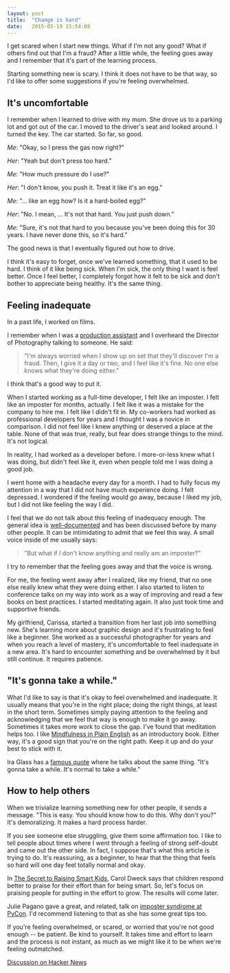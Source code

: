 ```yaml
---
layout: post
title:  "Change is hard"
date:   2015-05-19 15:54:08
---
```


I get scared when I start new things. What if I'm not any good? 
What if others find out that I'm a fraud? 
After a little while, the feeling goes away and I remember that it's 
part of the learning process. 

Starting something new is scary. 
I think it does not have to be that way, so I'd like to offer some
suggestions if you're feeling overwhelmed.


It's uncomfortable
------------------
I remember when I learned to drive with my mom. 
She drove us to a parking lot and got out of the car. 
I moved to the driver's seat and looked around. 
I turned the key. The car started. So far, so good.

_Me_: "Okay, so I press the gas now right?" 

_Her_: "Yeah but don't press too hard."

_Me_: "How much pressure do I use?"

_Her_: "I don't know, you push it. Treat it like it's an egg."

_Me_: "... like an egg how? Is it a hard-boiled egg?"

_Her_: "No. I mean, ... It's not that hard. You just push down."

_Me_: "Sure, it's not that hard to you because you've been doing this for 30 years.
I have never done this, so it's hard."

The good news is that I eventually figured out how to drive. 

I think it's easy to forget, once we've learned something, that it used to be hard.
I think of it like being sick. When I'm sick, the only thing I want is 
feel better. Once I feel better, I completely forgot how it felt to be sick
and don't bother to appreciate being healthy. It's the same thing.


Feeling inadequate
------------------

In a past life, I worked on films. 

I remember when I was a [production assistant](http://en.wikipedia.org/wiki/Production_assistant)
and I overheard the Director of Photography talking to someone. He said:

> "I'm always worried when I show up on set that they'll discover I'm a fraud. 
> Then, I give it a day or two, and I feel like it's fine. No one else knows what they're doing 
> either." 

I think that's a good way to put it.

When I started working as a full-time developer, I felt like an imposter. 
I felt like an imposter for months, actually.
I felt like it was a mistake for the company to hire me.
I felt like I didn't fit in.
My co-workers had worked as professional developers for years and I thought
I was a novice in comparison.
I did not feel like I knew anything or deserved a place at the table. 
None of that was true, really, but fear does strange things to the mind.
It's not logical. 

In reality, I had worked as a developer before. I more-or-less
knew what I was doing, but didn't feel like it, even when people told me I
was doing a good job.

I went home with a headache every day for a month. I had to fully focus my
attention in a way that I did not have much experience doing. I felt depressed.
I wondered if the feeling would go away, because I liked my job, but I did
not like feeling the way I did.

I feel that we do not talk about this feeling of inadequacy enough.
The general idea is [well-documented](http://en.wikipedia.org/wiki/Impostor_syndrome)
and has been discussed before by many other people. 
It can be intimidating to admit that we feel this way. 
A small voice inside of me usually says:

> "But what if I don't know anything and really am an imposter?"

I try to remember that the feeling goes away and that the voice is wrong.

For me, the feeling went away after I realized, like my friend, that no one
else really knew what they were doing either. I also started to listen
to conference talks on my way into work as a way of improving and read
a few books on best practices. I started meditating again. It also just took
time and supportive friends.

My girlfriend, Carissa, started a transition from her last job into something
new. She's learning more about graphic design and it's 
frustrating to feel like a beginner. She worked as a successful
photographer for years and when you reach a level of mastery, it's uncomfortable
to feel inadequate in a new area. It's hard to encounter something and
be overwhelmed by it but still continue. It requires patience.

"It's gonna take a while."
--------------------------
What I'd like to say is that it's okay to feel overwhelmed and inadequate.
It usually means that you're in the right place; doing the right things,
at least in the short term.
Sometimes simply paying attention to the feeling and acknowledging
that we feel that way is enough to make it go away.
Sometimes it takes more work to close the gap. 
I've found that meditation helps too. I like 
[Mindfulness in Plain English](http://www.urbandharma.org/udharma4/mpe1-4.html)
as an introductory book.
Either way, it's a good sign that you're on the right path. 
Keep it up and do your best to stick with it.

Ira Glass has a [famous quote](http://www.goodreads.com/quotes/309485-nobody-tells-this-to-people-who-are-beginners-i-wish)
where he talks about the same thing. "It's gonna take a while. It's normal
to take a while." 

How to help others
------------------

When we trivialize learning something new for other people, it sends a message.
"This is easy. You should know how to do this. Why don't you?" 
It's demoralizing. It makes a hard process harder.

If you see someone else struggling, give them some affirmation
too. I like to tell people about times where I went through a feeling of strong
self-doubt and came out the other side. In fact, I suppose that's what this 
article is trying to do. It's reassuring, as a beginner, to hear that the thing
that feels so hard will one day feel totally normal and okay.

In [The Secret to Raising Smart Kids](http://www.scientificamerican.com/article/the-secret-to-raising-smart-kids1/),
Carol Dweck says that children respond better to praise for their effort 
than for being smart. So, let's focus on praising people for putting in the
effort to grow. The results will come later.

Julie Pagano gave a great, and related, talk on 
[imposter syndrome at PyCon](https://www.youtube.com/watch?v=1i8ylq4j_EY). 
I'd recommend listening to that as she has some great tips too.

If you're feeling overwhelmed, or scared, or worried that you're not good enough --
be patient. Be kind to yourself. It takes time and effort to learn and the process
is not instant, as much as we might like it to be when we're feeling outmatched.

[Discussion on Hacker News](https://news.ycombinator.com/item?id=TODO)
